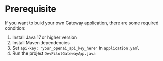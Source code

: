 # Prerequisite

If you want to build your own Gateway application, there are some required condition:
1. Install Java 17 or higher version
2. Install Maven dependencies
3. Set `api-key: "your_openai_api_key_here"` in `application.yaml`
4. Run the project `DevPilotGatewayApp.java`
